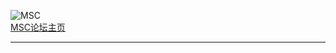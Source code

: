 ![MSC](https://ftp.bmp.ovh/imgs/2020/08/3565a01a366bbc44.png "MinecraftServerChat")  
[MSC论坛主页](https://discord.gg/fSWTMj7 "点击进入")  
___  
